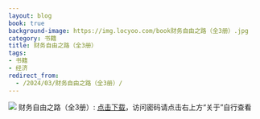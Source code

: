 ```yaml
---
layout: blog
book: true
background-image: https://img.locyoo.com/book财务自由之路（全3册）.jpg
category: 书籍
title: 财务自由之路（全3册）
tags:
- 书籍
- 经济
redirect_from:
  - /2024/03/财务自由之路（全3册）/
---
```

![](https://img.locyoo.com/book财务自由之路（全3册）.jpg)
财务自由之路（全3册）: <a name = "ref1" href="https://url18.ctfile.com/f/50983618-1357862588-3c1265?p=3619">点击下载</a>，访问密码请点击右上方“关于”自行查看